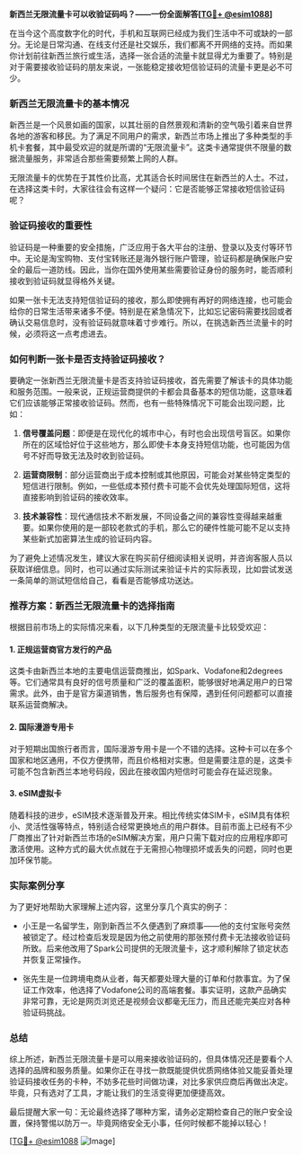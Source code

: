 **新西兰无限流量卡可以收验证码吗？——一份全面解答[[TG💪+ @esim1088](https://t.me/s/esim1088)]**

在当今这个高度数字化的时代，手机和互联网已经成为我们生活中不可或缺的一部分。无论是日常沟通、在线支付还是社交娱乐，我们都离不开网络的支持。而如果你计划前往新西兰旅行或生活，选择一张合适的流量卡就显得尤为重要了。特别是对于需要接收验证码的朋友来说，一张能稳定接收短信验证码的流量卡更是必不可少。

### 新西兰无限流量卡的基本情况

新西兰是一个风景如画的国家，以其壮丽的自然景观和清新的空气吸引着来自世界各地的游客和移民。为了满足不同用户的需求，新西兰市场上推出了多种类型的手机卡套餐，其中最受欢迎的就是所谓的“无限流量卡”。这类卡通常提供不限量的数据流量服务，非常适合那些需要频繁上网的人群。

无限流量卡的优势在于其性价比高，尤其适合长时间居住在新西兰的人士。不过，在选择这类卡时，大家往往会有这样一个疑问：它是否能够正常接收短信验证码呢？

### 验证码接收的重要性

验证码是一种重要的安全措施，广泛应用于各大平台的注册、登录以及支付等环节中。无论是淘宝购物、支付宝转账还是海外银行账户管理，验证码都是确保账户安全的最后一道防线。因此，当你在国外使用某些需要验证身份的服务时，能否顺利接收到验证码就显得格外关键。

如果一张卡无法支持短信验证码的接收，那么即使拥有再好的网络连接，也可能会给你的日常生活带来诸多不便。特别是在紧急情况下，比如忘记密码需要找回或者确认交易信息时，没有验证码就意味着寸步难行。所以，在挑选新西兰流量卡的时候，必须将这一点考虑进去。

### 如何判断一张卡是否支持验证码接收？

要确定一张新西兰无限流量卡是否支持验证码接收，首先需要了解该卡的具体功能和服务范围。一般来说，正规运营商提供的卡都会具备基本的短信功能，这意味着它们应该能够正常接收验证码。然而，也有一些特殊情况下可能会出现问题，比如：

1. **信号覆盖问题**：即便是在现代化的城市中心，有时也会出现信号盲区。如果你所在的区域恰好位于这些地方，那么即使卡本身支持短信功能，也可能因为信号不好而导致无法及时收到验证码。
   
2. **运营商限制**：部分运营商出于成本控制或其他原因，可能会对某些特定类型的短信进行限制。例如，一些低成本预付费卡可能不会优先处理国际短信，这将直接影响到验证码的接收效率。

3. **技术兼容性**：现代通信技术不断发展，不同设备之间的兼容性变得越来越重要。如果你使用的是一部较老款式的手机，那么它的硬件性能可能不足以支持某些新式加密算法生成的验证码内容。

为了避免上述情况发生，建议大家在购买前仔细阅读相关说明，并咨询客服人员以获取详细信息。同时，也可以通过实际测试来验证卡片的实际表现，比如尝试发送一条简单的测试短信给自己，看看是否能够成功送达。

### 推荐方案：新西兰无限流量卡的选择指南

根据目前市场上的实际情况来看，以下几种类型的无限流量卡比较受欢迎：

#### 1. 正规运营商官方发行的产品
这类卡由新西兰本地的主要电信运营商推出，如Spark、Vodafone和2degrees等。它们通常具有良好的信号质量和广泛的覆盖面积，能够很好地满足用户的日常需求。此外，由于是官方渠道销售，售后服务也有保障，遇到任何问题都可以直接联系运营商解决。

#### 2. 国际漫游专用卡
对于短期出国旅行者而言，国际漫游专用卡是一个不错的选择。这种卡可以在多个国家和地区通用，不仅方便携带，而且价格相对实惠。但是需要注意的是，这类卡可能不包含新西兰本地号码段，因此在接收国内短信时可能会存在延迟现象。

#### 3. eSIM虚拟卡
随着科技的进步，eSIM技术逐渐普及开来。相比传统实体SIM卡，eSIM具有体积小、灵活性强等特点，特别适合经常更换地点的用户群体。目前市面上已经有不少厂商推出了针对新西兰市场的eSIM解决方案，用户只需下载对应的应用程序即可激活使用。这种方式的最大优点就在于无需担心物理损坏或丢失的问题，同时也更加环保节能。

### 实际案例分享

为了更好地帮助大家理解上述内容，这里分享几个真实的例子：

- 小王是一名留学生，刚到新西兰不久便遇到了麻烦事——他的支付宝账号突然被锁定了。经过检查后发现是因为他之前使用的那张预付费卡无法接收验证码所致。后来他改用了Spark公司提供的无限流量卡，这才顺利解除了锁定状态并恢复正常操作。

- 张先生是一位跨境电商从业者，每天都要处理大量的订单和付款事宜。为了保证工作效率，他选择了Vodafone公司的高端套餐。事实证明，这款产品确实非常可靠，无论是网页浏览还是视频会议都毫无压力，而且还能完美应对各种验证码挑战。

### 总结

综上所述，新西兰无限流量卡是可以用来接收验证码的，但具体情况还是要看个人选择的品牌和服务质量。如果你正在寻找一款既能提供优质网络体验又能妥善处理验证码接收任务的卡种，不妨多花些时间做功课，对比多家供应商后再做出决定。毕竟，只有选对了工具，才能让我们的生活变得更加便捷高效。

最后提醒大家一句：无论最终选择了哪种方案，请务必定期检查自己的账户安全设置，保持警惕以防万一。毕竟网络安全无小事，任何时候都不能掉以轻心！

[[TG💪+ @esim1088](https://t.me/s/esim1088) ![Image](https://i.postimg.cc/4NQfJmqS/Snipaste-2025-05-13-00-14-12.png)]